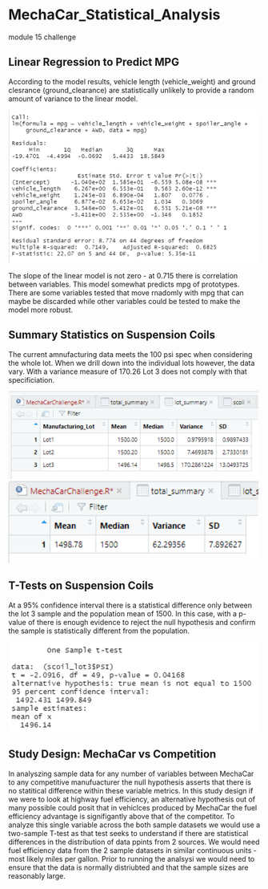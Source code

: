 # MechaCar_Statistical_Analysis
module 15 challenge

## Linear Regression to Predict MPG
According to the model results, vehicle length (vehicle_weight) and ground clesrance (ground_clearance) are statistically unlikely to provide a random amount of variance to the linear model. 

<img src="del1_Rconsole.png" width="750"/>

The slope of the linear model is not zero - at 0.715 there is correlation between variables.
This model somewhat predicts mpg of prototypes. There are some variables tested that move rnadomly with mpg that can maybe be discarded while other variables could be tested to make the model more robust.

## Summary Statistics on Suspension Coils
The current amnufacturing data meets the 100 psi spec when considering the whole lot. When we drill down into the individual lots however, the data vary. With a variance measure of 170.26 Lot 3 does not comply with that specificiation.

<img src="del2_lotSum.png" width="500"/>
<img src="del2_totalSum.png" width="500"/>

## T-Tests on Suspension Coils
At a 95% confidence interval there is a statistical difference only between the lot 3 sample and the population mean of 1500. In this case, with a p-value of there is enough evidence to reject the null hypothesis and confirm the sample is statistically different from the population.

<img src="del3_ttest.png" width="750"/>

## Study Design: MechaCar vs Competition
In analyszing sample data for any number of variables between MechaCar to any competitive manufuacturer the null hypothesis asserts that there is no statitical difference within these variable metrics.
In this study design if we were to look at highway fuel efficiency, an alternative hypothesis out of many possible could posit that in vehiclces produced by MechaCar the fuel efficiency advantage is signifigantly above that of the competitor. 
To analyze this single variable across the both sample datasets we would use a two-sample T-test as that test seeks to understand if there are statistical differences in the distribution of data ppints from 2 sources.
We would need fuel efficiency data from the 2 sample datasets in similar continuous units - most likely miles per gallon. Prior to running the analsysi we would need to ensure that the data is normally distriubted and that the sample sizes are reasonably large. 




